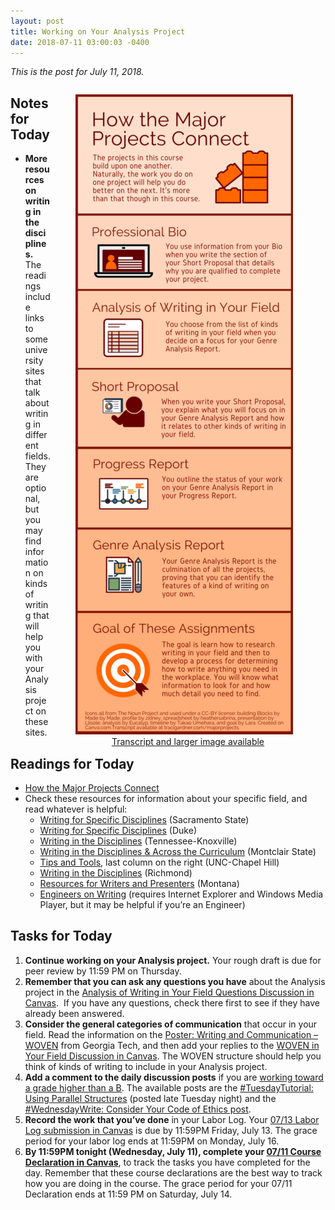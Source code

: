 ```yaml
---
layout: post
title: Working on Your Analysis Project
date: 2018-07-11 03:00:03 -0400
---
```

<p><em>This is the post for July 11, 2018.</em></p>
<div>
<figure style="float: right;width: 360px;"><a href="https://tracigardner.com/majorprojects/"><img src="/wp-content/uploads/majorprojects-348x1024.png" alt="How the Major Projects Connect" style="width: 348px;height: 1024px;" /></a>
<figcaption style="text-align: center;width: 360px;"><a href="http://tracigardner.com/majorprojects/index.php" target="_blank">Transcript and larger image available</a></figcaption></figure>
</div>
<h2 id="notes">Notes for Today</h2>
<ul class="listDS">
   <li><strong>More resources on writing in the disciplines.</strong> The readings include links to some university sites that talk about writing in different fields. They are optional, but you may find information on kinds of writing that will help you with your Analysis project on these sites.</li>
</ul>
<h2 id="readings">Readings for Today</h2>
<ul>
  <li><a href="https://tracigardner.com/majorprojects" target="_blank">How the  Major Projects Connect</a></li>
<li>Check these resources for information about your specific field, and read whatever is helpful:
<ul>
  <li><a href="https://www.csus.edu/writingcenter/wac/resourcesforstudents/disciplines/disciplines.html" target="_blank">Writing for Specific Disciplines</a> (Sacramento State)</li>
  <li><a href="https://twp.duke.edu/twp-writing-studio/resources-students/specific-disciplines" target="_blank">Writing for Specific Disciplines</a> (Duke)</li>
  <li><a href="https://writingcenter.utk.edu/for-students/writinginthedisciplines/" target="_blank">Writing in the Disciplines</a> (Tennessee-Knoxville)</li>
  <li><a href="https://www.montclair.edu/center-for-writing-excellence/digital-dashboard/writer-resources/writing-disciplines/" target="_blank">Writing in the Disciplines &amp; Across the Curriculum</a> (Montclair State)</li>
  <li><a href="http://writingcenter.unc.edu/tips-and-tools/" target="_blank">Tips and Tools</a>, last column on the right (UNC-Chapel Hill)</li>
  <li><a href="http://writing2.richmond.edu/writing/wweb/disciplines.html" target="_blank">Writing in the Disciplines</a> (Richmond)</li>
  <li><a href="https://www.umt.edu/writingcenter/writing-resources/default.php" target="_blank">Resources for Writers and Presenters</a> (Montana)</li>
  <li><a href="https://writing.colostate.edu/collections/engineering/writers.cfm" target="_blank">Engineers on Writing</a> (requires Internet Explorer and Windows Media Player, but it may be helpful if you&rsquo;re an Engineer)</li>
</ul>
</li>
</ul>
<h2 id="tasks">Tasks for Today</h2>
<ol class="listDS">
  <li><strong>Continue working on your Analysis project.</strong> Your rough draft is due for peer review by 11:59 PM on Thursday.</li>
  <li><strong>Remember that you can ask any questions you have</strong> about the Analysis project in the <a href="https://canvas.vt.edu/courses/70739/discussion_topics/362549" target="_parent">Analysis of Writing in Your Field Questions Discussion in Canvas</a>.  If you have any questions, check there first to see if they have already been answered.</li>
<li><strong>Consider the general categories of communication</strong> that occur in your field. Read the information on the <a href="https://wcprogram.lmc.gatech.edu/posters/woven" target="_blank">Poster: Writing and Communication – WOVEN</a> from Georgia Tech, and then add your replies to the <a href="https://canvas.vt.edu/courses/70739/discussion_topics/362560" target="_blank">WOVEN in Your Field Discussion in Canvas</a>. The WOVEN structure should help you think of kinds of writing to include in your Analysis project.</li>
<li><strong>Add a comment to the daily discussion posts</strong> if you are <a href="/requirements/#higher">working toward a grade higher than a B</a>. The available posts are the <a href="https://tracigardner.github.io/UsingParallelStructures/" target="_blank">#TuesdayTutorial: Using Parallel Structures</a> (posted late Tuesday night) and the <a href="https://tracigardner.github.io/YourCodeOfEthics/" target="_blank">#WednesdayWrite: Consider Your Code of Ethics post</a>.</li>
<li><strong>Record the work that you&rsquo;ve done</strong> in your Labor Log. Your <a href="https://canvas.vt.edu/courses/70739/assignments/444290" target="_parent">07/13 Labor Log submission in Canvas</a> is due by 11:59PM Friday, July 13. The grace period for your labor log ends at 11:59PM on Monday, July 16.</li>
<li><strong>By 11:59PM tonight (Wednesday, July 11), complete your <a href="#" target="_parent">07/11 Course Declaration in Canvas</a></strong>, to track the tasks you have completed for the day. Remember that these course declarations are the best way to track how you are doing in the course. The grace period for your 07/11 Declaration ends at 11:59 PM on Saturday, July 14.</li></ol>
